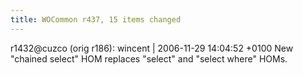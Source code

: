```yaml
---
title: WOCommon r437, 15 items changed
---
```


r1432@cuzco (orig r186): wincent | 2006-11-29 14:04:52 +0100 New "chained select" HOM replaces "select" and "select where" HOMs.

